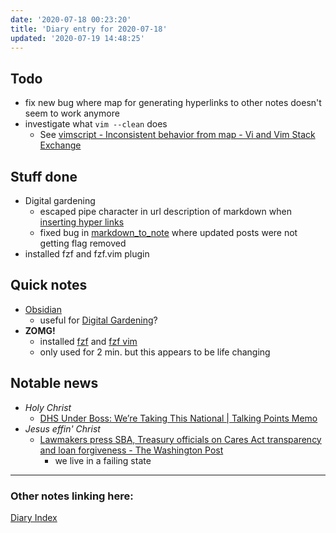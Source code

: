 ```yaml
---
date: '2020-07-18 00:23:20'
title: 'Diary entry for 2020-07-18'
updated: '2020-07-19 14:48:25'
---
```

## Todo
* fix new bug where map for generating hyperlinks to other notes doesn't seem to
  work anymore
* investigate what `vim --clean` does
  * See [vimscript - Inconsistent behavior from map - Vi and Vim Stack Exchange](https://vi.stackexchange.com/questions/26531/inconsistent-behavior-from-map/26532?noredirect=1#comment47152_26532)

## Stuff done
* Digital gardening
  * escaped pipe character in url description of markdown when [inserting hyper links](/Insert-hyper-links)
  * fixed bug in [markdown_to_note](/markdown_to_note) where updated posts were
    not getting flag removed
* installed fzf and fzf.vim plugin

## Quick notes
* [Obsidian](https://obsidian.md/)
  * useful for [Digital Gardening](/Digital-Gardening)?
* **ZOMG!**
  * installed [fzf](/fzf) and [fzf vim](/fzf.vim)
  * only used for 2 min. but this appears to be life changing

## Notable news
* *Holy Christ*
  * [DHS Under Boss: We’re Taking This National | Talking Points Memo](https://talkingpointsmemo.com/edblog/dhs-under-boss-were-taking-this-national)
* *Jesus effin' Christ*
  * [Lawmakers press SBA, Treasury officials on Cares Act transparency and loan forgiveness - The Washington Post](https://www.washingtonpost.com/business/2020/07/17/congress-ppp-hearing-mnuchin/)
    * we live in a failing state


---
### Other notes linking here:

[Diary Index](/diary)
